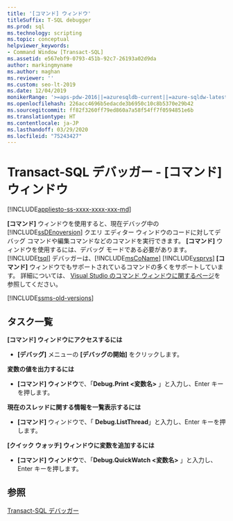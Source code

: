 ```yaml
---
title: '[コマンド] ウィンドウ'
titleSuffix: T-SQL debugger
ms.prod: sql
ms.technology: scripting
ms.topic: conceptual
helpviewer_keywords:
- Command Window [Transact-SQL]
ms.assetid: e567ebf9-0793-451b-92c7-26193a02d9da
author: markingmyname
ms.author: maghan
ms.reviewer: ''
ms.custom: seo-lt-2019
ms.date: 12/04/2019
monikerRange: '>=aps-pdw-2016||=azuresqldb-current||=azure-sqldw-latest||>=sql-server-2016||=sqlallproducts-allversions||>=sql-server-linux-2017||=azuresqldb-mi-current'
ms.openlocfilehash: 226acc4696b5edacde3b6950c10c8b5370e29b42
ms.sourcegitcommit: ff82f3260ff79ed860a7a58f54ff7f0594851e6b
ms.translationtype: HT
ms.contentlocale: ja-JP
ms.lasthandoff: 03/29/2020
ms.locfileid: "75243427"
---
```

# <a name="transact-sql-debugger---command-window"></a>Transact-SQL デバッガー - [コマンド] ウィンドウ

[!INCLUDE[appliesto-ss-xxxx-xxxx-xxx-md](../../includes/appliesto-ss-xxxx-xxxx-xxx-md.md)]

**[コマンド]** ウィンドウを使用すると、現在デバッグ中の [!INCLUDE[ssDEnoversion](../../includes/ssdenoversion-md.md)] クエリ エディター ウィンドウのコードに対してデバッグ コマンドや編集コマンドなどのコマンドを実行できます。 **[コマンド]** ウィンドウを使用するには、デバッグ モードである必要があります。 [!INCLUDE[tsql](../../includes/tsql-md.md)] デバッガーは、[!INCLUDE[msCoName](../../includes/msconame-md.md)] [!INCLUDE[vsprvs](../../includes/vsprvs-md.md)] **[コマンド]** ウィンドウでもサポートされているコマンドの多くをサポートしています。 詳細については、 [Visual Studio のコマンド ウィンドウに関するページ](https://go.microsoft.com/fwlink/?LinkId=112007)を参照してください。  

[!INCLUDE[ssms-old-versions](../../includes/ssms-old-versions.md)]

## <a name="task-list"></a>タスク一覧

**[コマンド] ウィンドウにアクセスするには**

- **[デバッグ]** メニューの **[デバッグの開始]** をクリックします。

**変数の値を出力するには**

- **[コマンド] ウィンドウ**で、「**Debug.Print \<変数名>** 」と入力し、Enter キーを押します。

**現在のスレッドに関する情報を一覧表示するには**

- **[コマンド]** ウィンドウで、「 **Debug.ListThread**」と入力し、Enter キーを押します。

**[クイック ウォッチ] ウィンドウに変数を追加するには**

- **[コマンド] ウィンドウ**で、「**Debug.QuickWatch \<変数名>** 」と入力し、Enter キーを押します。

## <a name="see-also"></a>参照

[Transact-SQL デバッガー](../../relational-databases/scripting/transact-sql-debugger.md)
